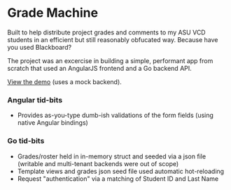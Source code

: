 Grade Machine
=============

Built to help distribute project grades and comments to my ASU VCD students in an efficient but still reasonably obfucated way. Because have you used Blackboard?

The project was an excercise in building a simple, performant app from scratch that used an AngularJS frontend and a Go backend API.

[View the demo](http://astockwell.github.io/grade-machine) (uses a mock backend).

### Angular tid-bits

- Provides as-you-type dumb-ish validations of the form fields (using native Angular bindings)

### Go tid-bits

- Grades/roster held in in-memory struct and seeded via a json file (writable and multi-tenant backends were out of scope)
- Template views and grades json seed file used automatic hot-reloading
- Request "authentication" via a matching of Student ID and Last Name